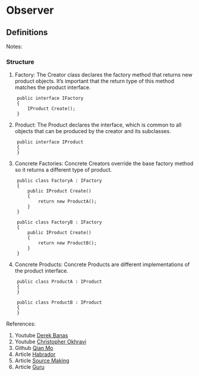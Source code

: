 
# Observer

## Definitions

Notes: 

### Structure

1. Factory: The Creator class declares the factory method that returns new product objects. It’s important that the return type of this method matches the product interface.
```
    public interface IFactory
    {
        IProduct Create();
    }
```
2. Product: The Product declares the interface, which is common to all objects that can be produced by the creator and its subclasses.
```
    public interface IProduct
    {
    }
```
3. Concrete Factories: Concrete Creators override the base factory method so it returns a different type of product.
```
    public class FactoryA : IFactory
    {
        public IProduct Create()
        {
            return new ProductA();
        }
    }

    public class FactoryB : IFactory
    {
        public IProduct Create()
        {
            return new ProductB();
        }
    }
```
4. Concrete Products: Concrete Products are different implementations of the product interface.
```
    public class ProductA : IProduct
    {
    }

    public class ProductB : IProduct
    {
    }
```

References:
1. Youtube [Derek Banas](https://www.youtube.com/watch?v=ub0DXaeV6hA&list=PLF206E906175C7E07&index=5)
2. Youtube [Christopher Okhravi](https://www.youtube.com/watch?v=EcFVTgRHJLM&list=PLrhzvIcii6GNjpARdnO4ueTUAVR9eMBpc&index=4)
3. Github [Qian Mo](https://github.com/QianMo/Unity-Design-Pattern/tree/master/Assets/Creational%20Patterns/Factory%20Method%20Pattern)
4. Article [Habrador](https://www.habrador.com/tutorials/programming-patterns/3-observer-pattern/)
5. Article [Source Making](https://sourcemaking.com/design_patterns/factory_method)
6. Article [Guru](https://refactoring.guru/design-patterns/factory-method)
